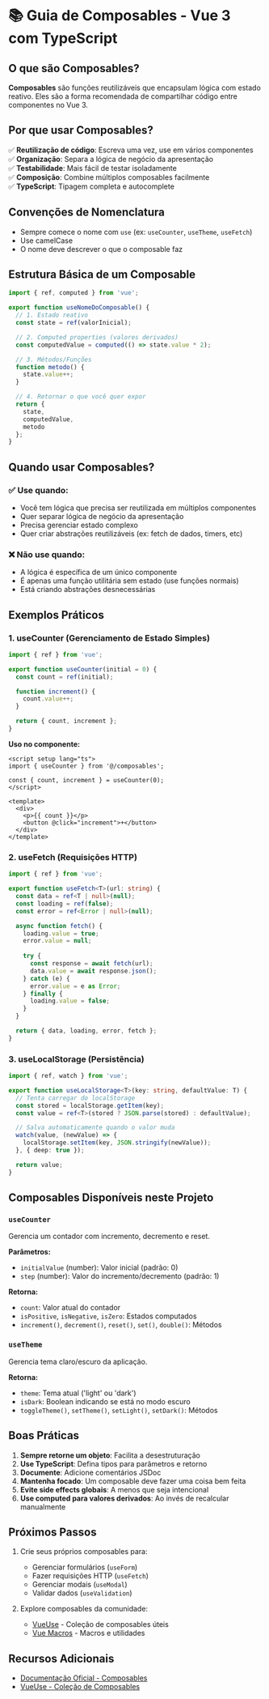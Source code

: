 # 📚 Guia de Composables - Vue 3 com TypeScript

## O que são Composables?

**Composables** são funções reutilizáveis que encapsulam lógica com estado reativo. Eles são a forma recomendada de compartilhar código entre componentes no Vue 3.

## Por que usar Composables?

✅ **Reutilização de código**: Escreva uma vez, use em vários componentes  
✅ **Organização**: Separa a lógica de negócio da apresentação  
✅ **Testabilidade**: Mais fácil de testar isoladamente  
✅ **Composição**: Combine múltiplos composables facilmente  
✅ **TypeScript**: Tipagem completa e autocomplete

## Convenções de Nomenclatura

- Sempre comece o nome com `use` (ex: `useCounter`, `useTheme`, `useFetch`)
- Use camelCase
- O nome deve descrever o que o composable faz

## Estrutura Básica de um Composable

```typescript
import { ref, computed } from 'vue';

export function useNomeDoComposable() {
  // 1. Estado reativo
  const state = ref(valorInicial);

  // 2. Computed properties (valores derivados)
  const computedValue = computed(() => state.value * 2);

  // 3. Métodos/Funções
  function metodo() {
    state.value++;
  }

  // 4. Retornar o que você quer expor
  return {
    state,
    computedValue,
    metodo
  };
}
```

## Quando usar Composables?

### ✅ Use quando:
- Você tem lógica que precisa ser reutilizada em múltiplos componentes
- Quer separar lógica de negócio da apresentação
- Precisa gerenciar estado complexo
- Quer criar abstrações reutilizáveis (ex: fetch de dados, timers, etc)

### ❌ Não use quando:
- A lógica é específica de um único componente
- É apenas uma função utilitária sem estado (use funções normais)
- Está criando abstrações desnecessárias

## Exemplos Práticos

### 1. useCounter (Gerenciamento de Estado Simples)

```typescript
import { ref } from 'vue';

export function useCounter(initial = 0) {
  const count = ref(initial);

  function increment() {
    count.value++;
  }

  return { count, increment };
}
```

**Uso no componente:**
```vue
<script setup lang="ts">
import { useCounter } from '@/composables';

const { count, increment } = useCounter(0);
</script>

<template>
  <div>
    <p>{{ count }}</p>
    <button @click="increment">+</button>
  </div>
</template>
```

### 2. useFetch (Requisições HTTP)

```typescript
import { ref } from 'vue';

export function useFetch<T>(url: string) {
  const data = ref<T | null>(null);
  const loading = ref(false);
  const error = ref<Error | null>(null);

  async function fetch() {
    loading.value = true;
    error.value = null;
    
    try {
      const response = await fetch(url);
      data.value = await response.json();
    } catch (e) {
      error.value = e as Error;
    } finally {
      loading.value = false;
    }
  }

  return { data, loading, error, fetch };
}
```

### 3. useLocalStorage (Persistência)

```typescript
import { ref, watch } from 'vue';

export function useLocalStorage<T>(key: string, defaultValue: T) {
  // Tenta carregar do localStorage
  const stored = localStorage.getItem(key);
  const value = ref<T>(stored ? JSON.parse(stored) : defaultValue);

  // Salva automaticamente quando o valor muda
  watch(value, (newValue) => {
    localStorage.setItem(key, JSON.stringify(newValue));
  }, { deep: true });

  return value;
}
```

## Composables Disponíveis neste Projeto

### `useCounter`
Gerencia um contador com incremento, decremento e reset.

**Parâmetros:**
- `initialValue` (number): Valor inicial (padrão: 0)
- `step` (number): Valor do incremento/decremento (padrão: 1)

**Retorna:**
- `count`: Valor atual do contador
- `isPositive`, `isNegative`, `isZero`: Estados computados
- `increment()`, `decrement()`, `reset()`, `set()`, `double()`: Métodos

### `useTheme`
Gerencia tema claro/escuro da aplicação.

**Retorna:**
- `theme`: Tema atual ('light' ou 'dark')
- `isDark`: Boolean indicando se está no modo escuro
- `toggleTheme()`, `setTheme()`, `setLight()`, `setDark()`: Métodos

## Boas Práticas

1. **Sempre retorne um objeto**: Facilita a desestruturação
2. **Use TypeScript**: Defina tipos para parâmetros e retorno
3. **Documente**: Adicione comentários JSDoc
4. **Mantenha focado**: Um composable deve fazer uma coisa bem feita
5. **Evite side effects globais**: A menos que seja intencional
6. **Use computed para valores derivados**: Ao invés de recalcular manualmente

## Próximos Passos

1. Crie seus próprios composables para:
   - Gerenciar formulários (`useForm`)
   - Fazer requisições HTTP (`useFetch`)
   - Gerenciar modais (`useModal`)
   - Validar dados (`useValidation`)

2. Explore composables da comunidade:
   - [VueUse](https://vueuse.org/) - Coleção de composables úteis
   - [Vue Macros](https://vue-macros.sxzz.moe/) - Macros e utilidades

## Recursos Adicionais

- [Documentação Oficial - Composables](https://vuejs.org/guide/reusability/composables.html)
- [VueUse - Coleção de Composables](https://vueuse.org/)
